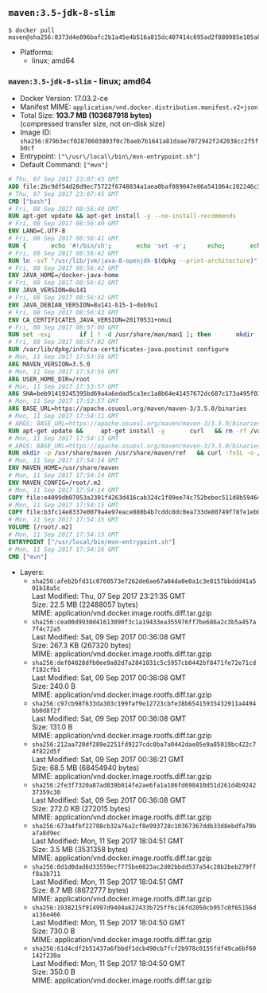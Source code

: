## `maven:3.5-jdk-8-slim`

```console
$ docker pull maven@sha256:0373d4e896bafc2b1a45e4b516a815dc407414c695ad2f880985e105a84a786c
```

-	Platforms:
	-	linux; amd64

### `maven:3.5-jdk-8-slim` - linux; amd64

-	Docker Version: 17.03.2-ce
-	Manifest MIME: `application/vnd.docker.distribution.manifest.v2+json`
-	Total Size: **103.7 MB (103687918 bytes)**  
	(compressed transfer size, not on-disk size)
-	Image ID: `sha256:879b3ecf02870603803f0c7baeb7b1641a81daae7072942f242038cc2f5fb0cf`
-	Entrypoint: `["\/usr\/local\/bin\/mvn-entrypoint.sh"]`
-	Default Command: `["mvn"]`

```dockerfile
# Thu, 07 Sep 2017 23:07:45 GMT
ADD file:2bc9df54d28d9ec75722f6748834a1aea0baf089047e86a541064c282246c300 in / 
# Thu, 07 Sep 2017 23:07:45 GMT
CMD ["bash"]
# Fri, 08 Sep 2017 08:56:40 GMT
RUN apt-get update && apt-get install -y --no-install-recommends 		bzip2 		unzip 		xz-utils 	&& rm -rf /var/lib/apt/lists/*
# Fri, 08 Sep 2017 08:56:40 GMT
ENV LANG=C.UTF-8
# Fri, 08 Sep 2017 08:56:41 GMT
RUN { 		echo '#!/bin/sh'; 		echo 'set -e'; 		echo; 		echo 'dirname "$(dirname "$(readlink -f "$(which javac || which java)")")"'; 	} > /usr/local/bin/docker-java-home 	&& chmod +x /usr/local/bin/docker-java-home
# Fri, 08 Sep 2017 08:56:42 GMT
RUN ln -svT "/usr/lib/jvm/java-8-openjdk-$(dpkg --print-architecture)" /docker-java-home
# Fri, 08 Sep 2017 08:56:42 GMT
ENV JAVA_HOME=/docker-java-home
# Fri, 08 Sep 2017 08:56:42 GMT
ENV JAVA_VERSION=8u141
# Fri, 08 Sep 2017 08:56:42 GMT
ENV JAVA_DEBIAN_VERSION=8u141-b15-1~deb9u1
# Fri, 08 Sep 2017 08:56:43 GMT
ENV CA_CERTIFICATES_JAVA_VERSION=20170531+nmu1
# Fri, 08 Sep 2017 08:57:00 GMT
RUN set -ex; 		if [ ! -d /usr/share/man/man1 ]; then 		mkdir -p /usr/share/man/man1; 	fi; 		apt-get update; 	apt-get install -y 		openjdk-8-jdk-headless="$JAVA_DEBIAN_VERSION" 		ca-certificates-java="$CA_CERTIFICATES_JAVA_VERSION" 	; 	rm -rf /var/lib/apt/lists/*; 		[ "$(readlink -f "$JAVA_HOME")" = "$(docker-java-home)" ]; 		update-alternatives --get-selections | awk -v home="$(readlink -f "$JAVA_HOME")" 'index($3, home) == 1 { $2 = "manual"; print | "update-alternatives --set-selections" }'; 	update-alternatives --query java | grep -q 'Status: manual'
# Fri, 08 Sep 2017 08:57:02 GMT
RUN /var/lib/dpkg/info/ca-certificates-java.postinst configure
# Mon, 11 Sep 2017 17:53:56 GMT
ARG MAVEN_VERSION=3.5.0
# Mon, 11 Sep 2017 17:53:56 GMT
ARG USER_HOME_DIR=/root
# Mon, 11 Sep 2017 17:53:57 GMT
ARG SHA=beb91419245395bd69a4a6edad5ca3ec1a8b64e41457672dc687c173a495f034
# Mon, 11 Sep 2017 17:53:57 GMT
ARG BASE_URL=https://apache.osuosl.org/maven/maven-3/3.5.0/binaries
# Mon, 11 Sep 2017 17:54:11 GMT
# ARGS: BASE_URL=https://apache.osuosl.org/maven/maven-3/3.5.0/binaries MAVEN_VERSION=3.5.0 SHA=beb91419245395bd69a4a6edad5ca3ec1a8b64e41457672dc687c173a495f034 USER_HOME_DIR=/root
RUN apt-get update &&     apt-get install -y       curl   && rm -rf /var/lib/apt/lists/*
# Mon, 11 Sep 2017 17:54:13 GMT
# ARGS: BASE_URL=https://apache.osuosl.org/maven/maven-3/3.5.0/binaries MAVEN_VERSION=3.5.0 SHA=beb91419245395bd69a4a6edad5ca3ec1a8b64e41457672dc687c173a495f034 USER_HOME_DIR=/root
RUN mkdir -p /usr/share/maven /usr/share/maven/ref   && curl -fsSL -o /tmp/apache-maven.tar.gz ${BASE_URL}/apache-maven-${MAVEN_VERSION}-bin.tar.gz   && echo "${SHA}  /tmp/apache-maven.tar.gz" | sha256sum -c -   && tar -xzf /tmp/apache-maven.tar.gz -C /usr/share/maven --strip-components=1   && rm -f /tmp/apache-maven.tar.gz   && ln -s /usr/share/maven/bin/mvn /usr/bin/mvn
# Mon, 11 Sep 2017 17:54:14 GMT
ENV MAVEN_HOME=/usr/share/maven
# Mon, 11 Sep 2017 17:54:14 GMT
ENV MAVEN_CONFIG=/root/.m2
# Mon, 11 Sep 2017 17:54:14 GMT
COPY file:e4099db07053a2301f4263d416cab324c1f89ee74c752bebec511d8b59464cb6 in /usr/local/bin/mvn-entrypoint.sh 
# Mon, 11 Sep 2017 17:54:15 GMT
COPY file:b3fc14e8337e0079a4e97eace880b4b7cddc0dc0ea733de80749f78fe1eb089a in /usr/share/maven/ref/ 
# Mon, 11 Sep 2017 17:54:15 GMT
VOLUME [/root/.m2]
# Mon, 11 Sep 2017 17:54:15 GMT
ENTRYPOINT ["/usr/local/bin/mvn-entrypoint.sh"]
# Mon, 11 Sep 2017 17:54:16 GMT
CMD ["mvn"]
```

-	Layers:
	-	`sha256:afeb2bfd31c0760573e7262de6ae67a84da0e0a1c3e8157bbddd41a501b18a5c`  
		Last Modified: Thu, 07 Sep 2017 23:21:35 GMT  
		Size: 22.5 MB (22488057 bytes)  
		MIME: application/vnd.docker.image.rootfs.diff.tar.gzip
	-	`sha256:cea00d9930d41613090f3c1a19433ea355976ff7be686a2c3b5a457a7f4c72a5`  
		Last Modified: Sat, 09 Sep 2017 00:36:08 GMT  
		Size: 267.3 KB (267320 bytes)  
		MIME: application/vnd.docker.image.rootfs.diff.tar.gzip
	-	`sha256:def04828dfb0ee9a02d7a2841031c5c5957cb0442bf8471fe72e71cdf182cfb1`  
		Last Modified: Sat, 09 Sep 2017 00:36:08 GMT  
		Size: 240.0 B  
		MIME: application/vnd.docker.image.rootfs.diff.tar.gzip
	-	`sha256:c97cb98f633da303c199faf9e12723cbfe38b65415935432911a4494bb0d8f2f`  
		Last Modified: Sat, 09 Sep 2017 00:36:08 GMT  
		Size: 131.0 B  
		MIME: application/vnd.docker.image.rootfs.diff.tar.gzip
	-	`sha256:212aa720df289e2251fd9227cdc0ba7a0442dae05e9a85019bc422c74f822d5f`  
		Last Modified: Sat, 09 Sep 2017 00:36:21 GMT  
		Size: 68.5 MB (68454940 bytes)  
		MIME: application/vnd.docker.image.rootfs.diff.tar.gzip
	-	`sha256:2fe3f7320a87ad839b014fe2ae6fa1a186fd698410d51d261d4b924237359c30`  
		Last Modified: Sat, 09 Sep 2017 00:36:08 GMT  
		Size: 272.0 KB (272015 bytes)  
		MIME: application/vnd.docker.image.rootfs.diff.tar.gzip
	-	`sha256:673a4fbf22788cb32a76a2cf8e993728c10367367ddb33d8ebdfa70ba7a8d9ec`  
		Last Modified: Mon, 11 Sep 2017 18:04:51 GMT  
		Size: 3.5 MB (3531358 bytes)  
		MIME: application/vnd.docker.image.rootfs.diff.tar.gzip
	-	`sha256:0d1d0dad6d33559ecf775be0823ac2d02bbdd537a54c28b2beb279fff8a3b711`  
		Last Modified: Mon, 11 Sep 2017 18:04:51 GMT  
		Size: 8.7 MB (8672777 bytes)  
		MIME: application/vnd.docker.image.rootfs.diff.tar.gzip
	-	`sha256:1938215f914997d9404a622433b725ff6c16fd2050cb957c0f65156da136e466`  
		Last Modified: Mon, 11 Sep 2017 18:04:50 GMT  
		Size: 730.0 B  
		MIME: application/vnd.docker.image.rootfs.diff.tar.gzip
	-	`sha256:61d4cdf2b51437a6fbbdf1dcb490cb7fcf2b978c0155fdf49ca6bf60142f230a`  
		Last Modified: Mon, 11 Sep 2017 18:04:50 GMT  
		Size: 350.0 B  
		MIME: application/vnd.docker.image.rootfs.diff.tar.gzip
